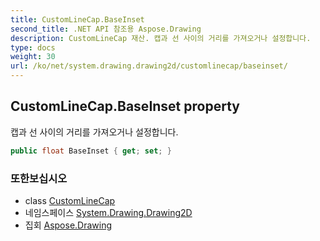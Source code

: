 ```yaml
---
title: CustomLineCap.BaseInset
second_title: .NET API 참조용 Aspose.Drawing
description: CustomLineCap 재산. 캡과 선 사이의 거리를 가져오거나 설정합니다.
type: docs
weight: 30
url: /ko/net/system.drawing.drawing2d/customlinecap/baseinset/
---
```

## CustomLineCap.BaseInset property

캡과 선 사이의 거리를 가져오거나 설정합니다.

```csharp
public float BaseInset { get; set; }
```

### 또한보십시오

* class [CustomLineCap](../)
* 네임스페이스 [System.Drawing.Drawing2D](../../customlinecap/)
* 집회 [Aspose.Drawing](../../../)


